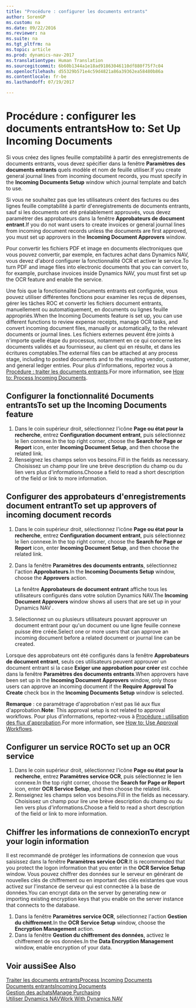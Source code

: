 ```yaml
---
title: "Procédure : configurer les documents entrants"
author: SorenGP
ms.custom: na
ms.date: 09/22/2016
ms.reviewer: na
ms.suite: na
ms.tgt_pltfrm: na
ms.topic: article
ms.prod: dynamics-nav-2017
ms.translationtype: Human Translation
ms.sourcegitcommit: 6b60b1344a1e18ad91863046110df880f75f7c04
ms.openlocfilehash: d55329b571e4c59d4821a86a39362ea58480b86a
ms.contentlocale: fr-be
ms.lasthandoff: 07/19/2017

---
```


# <a name="how-to-set-up-incoming-documents"></a><span data-ttu-id="ac1b5-102">Procédure : configurer les documents entrants</span><span class="sxs-lookup"><span data-stu-id="ac1b5-102">How to: Set Up Incoming Documents</span></span>
<span data-ttu-id="ac1b5-103">Si vous créez des lignes feuille comptabilité à partir des enregistrements de documents entrants, vous devez spécifier dans la fenêtre **Paramètres des documents entrants** quels modèle et nom de feuille utiliser.</span><span class="sxs-lookup"><span data-stu-id="ac1b5-103">If you create general journal lines from incoming document records, you must specify in the **Incoming Documents Setup** window which journal template and batch to use.</span></span>

<span data-ttu-id="ac1b5-104">Si vous ne souhaitez pas que les utilisateurs créent des factures ou des lignes feuille comptabilité à partir d'enregistrements de documents entrants, sauf si les documents ont été préalablement approuvés, vous devez paramétrer des approbateurs dans la fenêtre **Approbateurs de document entrant**.</span><span class="sxs-lookup"><span data-stu-id="ac1b5-104">If you do not want users to create invoices or general journal lines from incoming document records unless the documents are first approved, you must set up approvers in the **Incoming Document Approvers** window.</span></span>

<span data-ttu-id="ac1b5-105">Pour convertir les fichiers PDF et image en documents électroniques que vous pouvez convertir, par exemple, en factures achat dans Dynamics NAV, vous devez d'abord configurer la fonctionnalité OCR et activer le service.</span><span class="sxs-lookup"><span data-stu-id="ac1b5-105">To turn PDF and image files into electronic documents that you can convert to, for example, purchase invoices inside Dynamics NAV, you must first set up the OCR feature and enable the service.</span></span>

<span data-ttu-id="ac1b5-106">Une fois que la fonctionnalité Documents entrants est configurée, vous pouvez utiliser différentes fonctions pour examiner les reçus de dépenses, gérer les tâches ROC et convertir les fichiers document entrants, manuellement ou automatiquement, en documents ou lignes feuille appropriés.</span><span class="sxs-lookup"><span data-stu-id="ac1b5-106">When the Incoming Documents feature is set up, you can use different functions to review expense receipts, manage OCR tasks, and convert incoming document files, manually or automatically, to the relevant documents or journal lines.</span></span> <span data-ttu-id="ac1b5-107">Les fichiers externes peuvent être joints à n'importe quelle étape du processus, notamment en ce qui concerne les documents validés et au fournisseur, au client qui en résulte, et dans les écritures comptables.</span><span class="sxs-lookup"><span data-stu-id="ac1b5-107">The external files can be attached at any process stage, including to posted documents and to the resulting vendor, customer, and general ledger entries.</span></span> <span data-ttu-id="ac1b5-108">Pour plus d'informations, reportez vous à [Procédure : traiter les documents entrants](across-process-income-documents.md).</span><span class="sxs-lookup"><span data-stu-id="ac1b5-108">For more information, see [How to: Process Incoming Documents](across-process-income-documents.md).</span></span>

## <a name="to-set-up-the-incoming-documents-feature"></a><span data-ttu-id="ac1b5-109">Configurer la fonctionnalité Documents entrants</span><span class="sxs-lookup"><span data-stu-id="ac1b5-109">To set up the Incoming Documents feature</span></span>
1. <span data-ttu-id="ac1b5-110">Dans le coin supérieur droit, sélectionnez l'icône **Page ou état pour la recherche**, entrez **Configuration document entrant**, puis sélectionnez le lien connexe.</span><span class="sxs-lookup"><span data-stu-id="ac1b5-110">In the top right corner, choose the **Search for Page or Report** icon, enter **Incoming Document Setup**, and then choose the related link.</span></span>
2. <span data-ttu-id="ac1b5-111">Renseignez les champs selon vos besoins.</span><span class="sxs-lookup"><span data-stu-id="ac1b5-111">Fill in the fields as necessary.</span></span> <span data-ttu-id="ac1b5-112">Choisissez un champ pour lire une brève description du champ ou du lien vers plus d'informations.</span><span class="sxs-lookup"><span data-stu-id="ac1b5-112">Choose a field to read a short description of the field or link to more information.</span></span>

## <a name="to-set-up-approvers-of-incoming-document-records"></a><span data-ttu-id="ac1b5-113">Configurer des approbateurs d'enregistrements document entrant</span><span class="sxs-lookup"><span data-stu-id="ac1b5-113">To set up approvers of incoming document records</span></span>
1. <span data-ttu-id="ac1b5-114">Dans le coin supérieur droit, sélectionnez l'icône **Page ou état pour la recherche**, entrez **Configuration document entrant**, puis sélectionnez le lien connexe.</span><span class="sxs-lookup"><span data-stu-id="ac1b5-114">In the top right corner, choose the **Search for Page or Report** icon, enter **Incoming Document Setup**, and then choose the related link.</span></span>  
2. <span data-ttu-id="ac1b5-115">Dans la fenêtre **Paramètres des documents entrants**, sélectionnez l'action **Approbateurs**.</span><span class="sxs-lookup"><span data-stu-id="ac1b5-115">In the **Incoming Documents Setup** window, choose the **Approvers** action.</span></span>

    <span data-ttu-id="ac1b5-116">La fenêtre **Approbateurs de document entrant** affiche tous les utilisateurs configurés dans votre solution Dynamics NAV.</span><span class="sxs-lookup"><span data-stu-id="ac1b5-116">The **Incoming Document Approvers** window shows all users that are set up in your Dynamics NAV .</span></span>  
3. <span data-ttu-id="ac1b5-117">Sélectionnez un ou plusieurs utilisateurs pouvant approuver un document entrant pour qu'un document ou une ligne feuille connexe puisse être créée.</span><span class="sxs-lookup"><span data-stu-id="ac1b5-117">Select one or more users that can approve an incoming document before a related document or journal line can be created.</span></span>

<span data-ttu-id="ac1b5-118">Lorsque des approbateurs ont été configurés dans la fenêtre **Approbateurs de document entrant**, seuls ces utilisateurs peuvent approuver un document entrant si la case **Exiger une approbation pour créer** est cochée dans la fenêtre **Paramètres des documents entrants**.</span><span class="sxs-lookup"><span data-stu-id="ac1b5-118">When approvers have been set up in the **Incoming Document Approvers** window, only those users can approve an incoming document if the **Require Approval To Create** check box in the **Incoming Documents Setup** window is selected.</span></span>

<span data-ttu-id="ac1b5-119">**Remarque** : ce paramétrage d'approbation n'est pas lié aux flux d'approbation.</span><span class="sxs-lookup"><span data-stu-id="ac1b5-119">**Note**: This approval setup is not related to approval workflows.</span></span> <span data-ttu-id="ac1b5-120">Pour plus d'informations, reportez-vous à [Procédure : utilisation des flux d'approbation](across-how-use-approval-workflows.md).</span><span class="sxs-lookup"><span data-stu-id="ac1b5-120">For more information, see [How to: Use Approval Workflows](across-how-use-approval-workflows.md).</span></span>

## <a name="to-set-up-an-ocr-service"></a><span data-ttu-id="ac1b5-121">Configurer un service ROC</span><span class="sxs-lookup"><span data-stu-id="ac1b5-121">To set up an OCR service</span></span>
1. <span data-ttu-id="ac1b5-122">Dans le coin supérieur droit, sélectionnez l'icône **Page ou état pour la recherche**, entrez **Paramètres service OCR**, puis sélectionnez le lien connexe.</span><span class="sxs-lookup"><span data-stu-id="ac1b5-122">In the top right corner, choose the **Search for Page or Report** icon, enter **OCR Service Setup**, and then choose the related link.</span></span>
2. <span data-ttu-id="ac1b5-123">Renseignez les champs selon vos besoins.</span><span class="sxs-lookup"><span data-stu-id="ac1b5-123">Fill in the fields as necessary.</span></span> <span data-ttu-id="ac1b5-124">Choisissez un champ pour lire une brève description du champ ou du lien vers plus d'informations.</span><span class="sxs-lookup"><span data-stu-id="ac1b5-124">Choose a field to read a short description of the field or link to more information.</span></span>


## <a name="to-encrypt-your-login-information"></a><span data-ttu-id="ac1b5-125">Chiffrer les informations de connexion</span><span class="sxs-lookup"><span data-stu-id="ac1b5-125">To encrypt your login information</span></span>
<span data-ttu-id="ac1b5-126">Il est recommandé de protéger les informations de connexion que vous saisissez dans la fenêtre **Paramètres service OCR**.</span><span class="sxs-lookup"><span data-stu-id="ac1b5-126">It is recommended that you protect the logon information that you enter in the **OCR Service Setup** window.</span></span> <span data-ttu-id="ac1b5-127">Vous pouvez chiffrer des données sur le serveur en générant de nouvelles clés de chiffrement ou en important des clés existantes que vous activez sur l'instance de serveur qui est connectée à la base de données.</span><span class="sxs-lookup"><span data-stu-id="ac1b5-127">You can encrypt data on the server by generating new or importing existing encryption keys that you enable on the server instance that connects to the database.</span></span>

1. <span data-ttu-id="ac1b5-128">Dans la fenêtre **Paramètres service OCR**, sélectionnez l'action **Gestion du chiffrement**.</span><span class="sxs-lookup"><span data-stu-id="ac1b5-128">In the **OCR Service Setup** window, choose the **Encryption Management** action.</span></span>
2. <span data-ttu-id="ac1b5-129">Dans la fenêtre **Gestion du chiffrement des données**, activez le chiffrement de vos données.</span><span class="sxs-lookup"><span data-stu-id="ac1b5-129">In the **Data Encryption Management** window, enable encryption of your data.</span></span>

## <a name="see-also"></a><span data-ttu-id="ac1b5-130">Voir aussi</span><span class="sxs-lookup"><span data-stu-id="ac1b5-130">See Also</span></span>  
[<span data-ttu-id="ac1b5-131">Traiter les documents entrants</span><span class="sxs-lookup"><span data-stu-id="ac1b5-131">Process Incoming Documents</span></span>](across-process-income-documents.md)  
[<span data-ttu-id="ac1b5-132">Documents entrants</span><span class="sxs-lookup"><span data-stu-id="ac1b5-132">Incoming Documents</span></span>](across-income-documents.md)  
[<span data-ttu-id="ac1b5-133">Gestion des achats</span><span class="sxs-lookup"><span data-stu-id="ac1b5-133">Manage Purchasing</span></span>](purchasing-manage-purchasing.md)  
[<span data-ttu-id="ac1b5-134">Utiliser Dynamics NAV</span><span class="sxs-lookup"><span data-stu-id="ac1b5-134">Work With Dynamics NAV</span></span>](ui-work-product.md)

